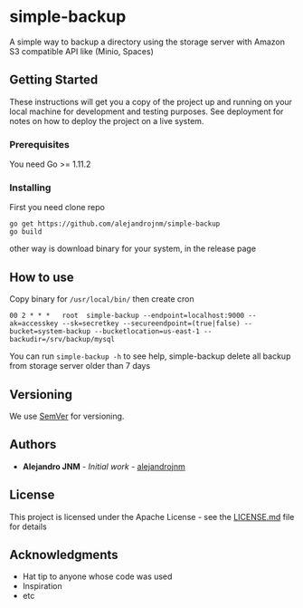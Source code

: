 # simple-backup
A simple way to backup a directory using the storage server with Amazon S3 compatible API like (Minio, Spaces)

## Getting Started

These instructions will get you a copy of the project up and running on your local machine for development and testing purposes. See deployment for notes on how to deploy the project on a live system.

### Prerequisites

You need Go >= 1.11.2 

### Installing

First you need clone repo

```
go get https://github.com/alejandrojnm/simple-backup
go build
```
other way is download binary for your system, in the release page

## How to use

Copy binary for `/usr/local/bin/` then create cron

`00 2 * * *   root  simple-backup --endpoint=localhost:9000 --ak=accesskey --sk=secretkey --secureendpoint=(true|false) --bucket=system-backup --bucketlocation=us-east-1 --backudir=/srv/backup/mysql`

You can run ``simple-backup -h`` to see help, simple-backup delete all backup from storage server older than 7 days

## Versioning

We use [SemVer](http://semver.org/) for versioning.

## Authors

* **Alejandro JNM** - *Initial work* - [alejandrojnm](https://github.com/alejandrojnm)

## License

This project is licensed under the Apache License - see the [LICENSE.md](LICENSE.md) file for details

## Acknowledgments

* Hat tip to anyone whose code was used
* Inspiration
* etc